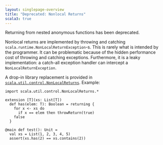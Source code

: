 ```yaml
---
layout: singlepage-overview
title: "Deprecated: Nonlocal Returns"
scala3: true
---
```


<!-- THIS FILE HAS BEEN GENERATED BY SCALADOC PREPROCESSOR.
    The whole process of generation the docs can be found under this README: https://github.com/lampepfl/dotty/blob/master/docs/README.md
    The source file can be found here https://github.com/lampepfl/dotty/edit/master/docs/docs/reference/dropped-features/nonlocal-returns.md
    NOTE THAT ANY CHANGES TO THIS FILE WILL BE OVERRIDEN BY PREPROCESSOR.
-->

Returning from nested anonymous functions has been deprecated.

Nonlocal returns are implemented by throwing and catching `scala.runtime.NonLocalReturnException`-s. This is rarely what is intended by the programmer. It can be problematic because of the hidden performance cost of throwing and catching exceptions. Furthermore, it is a leaky implementation: a catch-all exception handler can intercept a `NonLocalReturnException`.

A drop-in library replacement is provided in [`scala.util.control.NonLocalReturns`](https://scala-lang.org/api/3.x/scala/util/control/NonLocalReturns$.html). Example:

<div class="snippet" scala-snippet ><div class="buttons"></div><pre><code class="language-scala"><span id="0" class="" >import scala.util.control.NonLocalReturns.*
</span><span id="1" class="" >
</span><span id="2" class="" >extension [T](xs: List[T])
</span><span id="3" class="" >  def has(elem: T): Boolean = returning {
</span><span id="4" class="" >    for x &lt;- xs do
</span><span id="5" class="" >      if x == elem then throwReturn(true)
</span><span id="6" class="" >    false
</span><span id="7" class="" >  }
</span><span id="8" class="" >
</span><span id="9" class="" >@main def test(): Unit =
</span><span id="10" class="" >  val xs = List(1, 2, 3, 4, 5)
</span><span id="11" class="" >  assert(xs.has(2) == xs.contains(2))
</span></code></pre></div>
